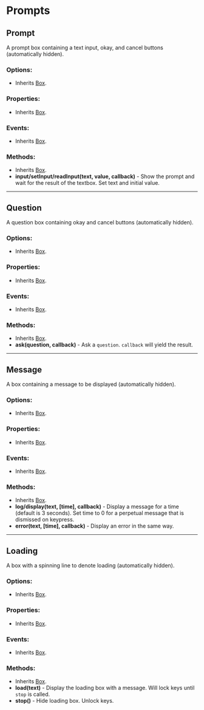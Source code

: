 

# Prompts


## Prompt

A prompt box containing a text input, okay, and cancel buttons (automatically
hidden).

### Options:

- Inherits [Box](objects/boxes.md#box).

### Properties:

- Inherits [Box](objects/boxes.md#box).

### Events:

- Inherits [Box](objects/boxes.md#box).

### Methods:

- Inherits [Box](objects/boxes.md#box).
- __input/setInput/readInput(text, value, callback)__ - Show the prompt and
  wait for the result of the textbox. Set text and initial value.

----

## Question

A question box containing okay and cancel buttons (automatically hidden).

### Options:

- Inherits [Box](objects/boxes.md#box).

### Properties:

- Inherits [Box](objects/boxes.md#box).

### Events:

- Inherits [Box](objects/boxes.md#box).

### Methods:

- Inherits [Box](objects/boxes.md#box).
- __ask(question, callback)__ - Ask a `question`. `callback` will yield the
  result.

----

## Message

A box containing a message to be displayed (automatically hidden).

### Options:

- Inherits [Box](objects/boxes.md#box).

### Properties:

- Inherits [Box](objects/boxes.md#box).

### Events:

- Inherits [Box](objects/boxes.md#box).

### Methods:

- Inherits [Box](objects/boxes.md#box).
- __log/display(text, [time], callback)__ - Display a message for a time
  (default is 3 seconds). Set time to 0 for a perpetual message that is
  dismissed on keypress.
- __error(text, [time], callback)__ - Display an error in the same way.

----

## Loading

A box with a spinning line to denote loading (automatically hidden).

### Options:

- Inherits [Box](objects/boxes.md#box).

### Properties:

- Inherits [Box](objects/boxes.md#box).

### Events:

- Inherits [Box](objects/boxes.md#box).

### Methods:

- Inherits [Box](objects/boxes.md#box).
- __load(text)__ - Display the loading box with a message. Will lock keys until
  `stop` is called.
- __stop()__ - Hide loading box. Unlock keys.

